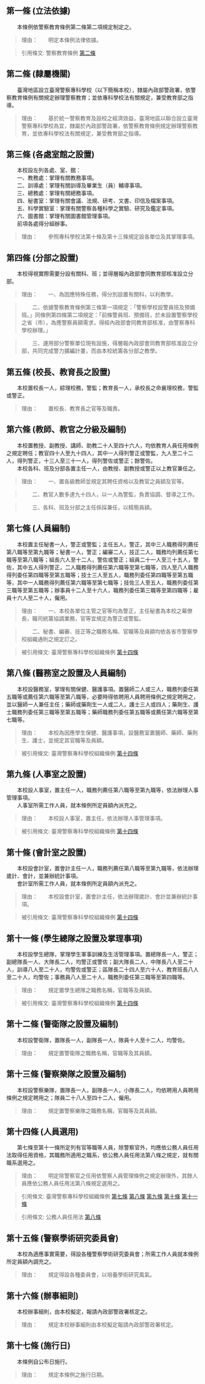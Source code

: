 第一條 (立法依據)
-----------------
　　本條例依警察教育條例第二條第二項規定制定之。  
> 理由：　　明定本條例法律依據。

> 引用條文: 警察教育條例 [第二條](../../內政/警政/警察教育條例.md#第二條-警察教育及辦理學校)



第二條 (隸屬機關)
-----------------
　　臺灣地區設立臺灣警察專科學校（以下簡稱本校），隸屬內政部警政署，依警察教育條例有關規定辦理警察教育；並依專科學校法有關規定，兼受教育部之指導。  
> 理由：　　基於統一警察教育及設校之經濟效益，臺灣地區以聯合設立臺灣警察專科學校為宜，隸屬於內政部警政署，依警察教育條例規定辦理警察教育，並依專科學校法有關規定，兼受教育部之指導。



第三條 (各處室館之設置)
-----------------------
　　本校設左列各處、室、館：  
　　一、教務處：掌理有關教務事項。  
　　二、訓導處：掌理有關訓導及畢業生（員）輔導事項。  
　　三、總務處：掌理有關總務事項。  
　　四、秘書室：掌理有關會議、法規、研考、文書、印信及檔案事項。  
　　五、科學實驗室：掌理有關警察各種科學之實驗、研究及鑑定事項。  
　　六、圖書館：掌理有關圖書館管理事項。  
　　前項各處得分組辦事。  
> 理由：　　參照專科學校法第十條及第十三條規定設各單位及其掌理事項。



第四條 (分部之設置)
-------------------
　　本校得視實際需要分設有關科、班；並得層報內政部會同教育部核准設立分部。  
> 理由：　　一、為因應特殊任務，得分別設置有關科，以利教學。

> 　　二、依據警察教育條例第三條第一項規定：「警察學校設警員班及預備班。」同條例第四條第二項規定：「前條警員班、預備班，於未設置警察學校之省（市），為應警察員額需求，得經內政部會同教育部核准，由警察專科學校辦理。」

> 　　三、運用部分警察單位現有設施，得層報內政部會同教育部核准設立分部，共同完成警力擴編計畫，而由本校統籌各分部之教學。



第五條 (校長、教育長之設置)
---------------------------
　　本校置校長一人，綜理校務，警監；教育長一人，承校長之命襄理校務，警監或警正。  
> 理由：　　置校長、教育長之官等及職責。



第六條 (教師、教官之分級及編制)
-------------------------------
　　本校置教授、副教授、講師、助教二十人至四十六人，均依教育人員任用條例之規定聘任；教官四十人至九十四人，其中一人得列警正或警監，九人至二十二人，得列警正，十三人至三十一人，得列警佐或警正；餘警佐。  
　　本校各科、班及分部各置主任一人，由教授、副教授或警正以上教官兼任之。  
> 理由：　　一、置各級教師並規定其聘任資格以及教官之員額及官等。

> 　　二、教官人數多達九十四人，以一人為警監，負責協調、督導之工作。

> 　　三、各科、班及分部之主任係採兼任，以精簡員額。



第七條 (人員編制)
-----------------
　　本校置主任秘書一人，警正或警監；主任五人，警正，其中三人職務得列薦任第八職等至第九職等；秘書一人，警正；編審二人，技正二人，職務均列薦任第七職等至第八職等；組長六人至十二人，警佐或警正；組員二十一人至三十五人，警佐，其中五人得列警正，二人職務得列薦任第六職等至第七職等，四人至八人職務得列委任第四職等至第五職等；技士三人至五人，職務列委任第四職等至第五職等，其中一人職務得列薦任第六職等至第七職等；技佐三人至五人，職務列委任第三職等至第五職等；辦事員十二人至十六人，職務列委任第三職等至第四職等；雇員十六人至二十人，僱用。  
> 理由：　　一、本校各單位主管之官等均為警正，主任秘書為本校之幕僚長，職司統籌協調業務，官等宜規定為警正或警監。

> 　　二、秘書、編審、技正等之職務名稱、官職等及員額均依各省市警察學校組織通則之規定訂之。

> 被引用條文: 臺灣警察專科學校組織條例 [第十四條](../../人事其他/組織編制/臺灣警察專科學校組織條例.md#第十四條-人員選用)



第八條 (醫務室之設置及人員編制)
-------------------------------
　　本校設醫務室，掌理有關保健、醫護事項。置醫師二人或三人，職務列委任第五職等或薦任第六職等至第八職等，必要時得依聘用人員聘用條例之規定聘用之，並以醫師一人兼任主任；藥師或藥劑生一人或二人，護士三人或四人；藥劑生、護士職務列委任第三職等至第五職等；藥師職務列委任第五職等或薦任第六職等至第七職等。  
> 理由：　　本校為因應學生保健、醫護事項，設醫務室置醫師、藥師、藥劑生、護士，並規定其官職等及員額。

> 被引用條文: 臺灣警察專科學校組織條例 [第十四條](../../人事其他/組織編制/臺灣警察專科學校組織條例.md#第十四條-人員選用)



第九條 (人事室之設置)
---------------------
　　本校設人事室，置主任一人，職務列薦任第八職等至第九職等，依法辦理人事管理事項。  
　　人事室所需工作人員，就本條例所定員額內派充之。  
> 理由：　　本校設人事室，置主任，依法辦理人事管理事項。

> 被引用條文: 臺灣警察專科學校組織條例 [第十四條](../../人事其他/組織編制/臺灣警察專科學校組織條例.md#第十四條-人員選用)



第十條 (會計室之設置)
---------------------
　　本校設會計室，置會計主任一人，職務列薦任第八職等至第九職等，依法辦理歲計、會計，並兼辦統計事項。  
　　會計室所需工作人員，就本條例所定員額內派充之。  
> 理由：　　本校設會計室，置會計主任，依法辦理歲計、會計並兼辦統計事項。

> 被引用條文: 臺灣警察專科學校組織條例 [第十四條](../../人事其他/組織編制/臺灣警察專科學校組織條例.md#第十四條-人員選用)



第十一條 (學生總隊之設置及掌理事項)
-----------------------------------
　　本校設學生總隊，掌理學生軍事訓練及生活管理事項。置總隊長一人，警正；副總隊長一人、大隊長二人，均警正或警佐；副大隊長二人，中隊長八人至二十人，訓導八人至二十人，均警佐或警正；區隊長二十四人至六十人，教育班長八人至二十人，均警佐；事務員八人至二十人，職務列委任第三職等至第四職等。  
> 理由：　　規定置學生總隊之職務名稱，官職等及員額。

> 被引用條文: 臺灣警察專科學校組織條例 [第十四條](../../人事其他/組織編制/臺灣警察專科學校組織條例.md#第十四條-人員選用)



第十二條 (警衛隊之設置及編制)
-----------------------------
　　本校設警衛隊，置隊長一人，副隊長一人，隊員十人至十二人，均警佐。  
> 理由：　　規定置警衛隊之職務名稱，官職等及其員額。



第十三條 (警察樂隊之設置及編制)
-------------------------------
　　本校設警察樂隊，置隊長一人，副隊長一人，小隊長二人，均依聘用人員聘用條例之規定聘用之；隊員二十八人至四十二人，僱用。  
> 理由：　　規定置警察樂隊之職務名稱，官職等及其員額。



第十四條 (人員選用)
-------------------
　　第七條至第十一條所定列有官等職等人員，除警察官外，均應依公務人員任用法取得任用資格，其職務所適用之職系，依公務人員任用法第八條之規定，就有關職系選用之。  
> 理由：　　明定除警察官之任用依警察人員管理條例之規定辦理外，其餘人員應依公務人員任用法第八條規定選用之。

> 引用條文: 臺灣警察專科學校組織條例 [第七條](../../人事其他/組織編制/臺灣警察專科學校組織條例.md#第七條-人員編制) [第八條](../../人事其他/組織編制/臺灣警察專科學校組織條例.md#第八條-醫務室之設置及人員編制) [第九條](../../人事其他/組織編制/臺灣警察專科學校組織條例.md#第九條-人事室之設置) [第十條](../../人事其他/組織編制/臺灣警察專科學校組織條例.md#第十條-會計室之設置) [第十一條](../../人事其他/組織編制/臺灣警察專科學校組織條例.md#第十一條-學生總隊之設置及掌理事項)

> 引用條文: 公務人員任用法 [第八條](../../考試/任免升遷/公務人員任用法.md#第八條-職系說明書)



第十五條 (警察學術研究委員會)
-----------------------------
　　本校為適應事實需要，得設各種警察學術研究委員會；所需工作人員就本條例所定員額內調充之。  
> 理由：　　規定得設各種委員會，以培養學術研究風氣。



第十六條 (辦事細則)
-------------------
　　本校辦事細則，由本校擬定，報請內政部警政署核定之。  
> 理由：　　規定本校辦事細則由本校擬定報請內政部警政署核定。



第十七條 (施行日)
-----------------
　　本條例自公布日施行。  
> 理由：　　規定本條例之施行日期。